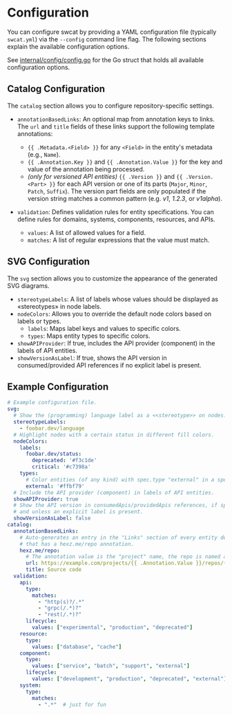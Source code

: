 # Configuration

You can configure swcat by providing a YAML configuration file
(typically `swcat.yml`) via the `--config` command line flag.
The following sections explain the available configuration options.

See [internal/config/config.go](https://github.com/dnswlt/swcat/blob/main/internal/config/config.go)
for the Go struct that holds all available configuration options.

## Catalog Configuration

The `catalog` section allows you to configure repository-specific settings.

* `annotationBasedLinks`: An optional map from annotation keys to links.
    The `url` and `title` fields of these links support the following
    template annotations:
    * `{{ .Metadata.<Field> }}` for any `<Field>` in the entity's metadata
        (e.g., `Name`).
    * `{{ .Annotation.Key }}` and `{{ .Annotation.Value }}` for the key and value
        of the annotation being processed.
    * *(only for versioned API entities)* `{{ .Version }}` and
        `{{ .Version.<Part> }}` for each API version or one of its parts
        (`Major`, `Minor`, `Patch`, `Suffix`).
        The version part fields are only populated if the version string matches a
        common pattern (e.g. *v1*, *1.2.3*, or *v1alpha*).

* `validation`: Defines validation rules for entity specifications.
  You can define rules for domains, systems, components, resources, and APIs.
    * `values`: A list of allowed values for a field.
    * `matches`: A list of regular expressions that the value must match.

## SVG Configuration

The `svg` section allows you to customize the appearance of the generated SVG diagrams.

* `stereotypeLabels`: A list of labels whose values should be displayed as
    &laquo;stereotypes&raquo; in node labels.
* `nodeColors`: Allows you to override the default node colors based on labels
     or types.
    * `labels`: Maps label keys and values to specific colors.
    * `types`: Maps entity types to specific colors.
* `showAPIProvider`: If true, includes the API provider (component) in the labels of API entities.
* `showVersionAsLabel`: If true, shows the API version in consumed/provided API references if no explicit label is present.

## Example Configuration

```yaml
# Example configuration file.
svg:
  # Show the (programming) language label as a <<stereotype>> on nodes.
  stereotypeLabels:
    - foobar.dev/language
  # Highlight nodes with a certain status in different fill colors.
  nodeColors:
    labels:
      foobar.dev/status:
        deprecated: '#f3c1de'
        critical: '#c7398a'
    types:
      # Color entities (of any kind) with spec.type "external" in a special color.
      external: '#ffbf79'
  # Include the API provider (component) in labels of API entities.
  showAPIProvider: true
  # Show the API version in consumedApis/providedApis references, if specified
  # and unless an explicit label is present.
  showVersionAsLabel: false
catalog:
  annotationBasedLinks:
    # Auto-generates an entry in the "Links" section of every entity detail page
    # that has a hexz.me/repo annotation.
    hexz.me/repo:
      # The annotation value is the "project" name, the repo is named after the entity.
      url: https://example.com/projects/{{ .Annotation.Value }}/repos/{{ .Metadata.Name }}
      title: Source code
  validation:
    api:
      type:
        matches: 
          - "http(s)?/.*"
          - "grpc(/.*)?"
          - "rest(/.*)?"
      lifecycle: 
        values: ["experimental", "production", "deprecated"]
    resource:
      type:
        values: ["database", "cache"]
    component:
      type:
        values: ["service", "batch", "support", "external"]
      lifecycle: 
        values: ["development", "production", "deprecated", "external"]
    system:
      type:
        matches:
          - ".*"  # just for fun
```
